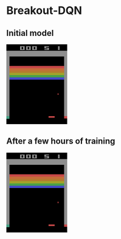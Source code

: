 # Breakout-DQN


## Initial model 

![](img/before-training.gif)


## After a few hours of training

![](img/partially-trained.gif)
